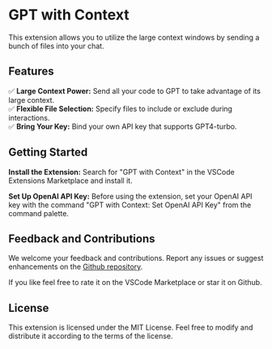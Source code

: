 # GPT with Context

This extension allows you to utilize the large context windows by sending a bunch of files into your chat.

## Features

✅ **Large Context Power:** Send all your code to GPT to take advantage of its large context.  
✅ **Flexible File Selection:** Specify files to include or exclude during interactions.  
✅ **Bring Your Key:** Bind your own API key that supports GPT4-turbo.  

## Getting Started

**Install the Extension:** Search for "GPT with Context" in the VSCode Extensions Marketplace and install it.

**Set Up OpenAI API Key:** Before using the extension, set your OpenAI API key with the command "GPT with Context: Set OpenAI API Key" from the command palette.

## Feedback and Contributions
We welcome your feedback and contributions. Report any issues or suggest enhancements on the
[Github repository](https://github.com/eichenroth/gpt-with-context).

If you like feel free to rate it on the VSCode Marketplace or star it on Github.

## License
This extension is licensed under the MIT License. Feel free to modify and distribute it according to the terms of the license.
